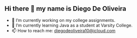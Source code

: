 ## Hi there 👋 my name is Diego De Oliveira

- 🔭 I’m currently working on my college assignments.
- 🌱 I’m currently learning Java as a student at Varsity College.
- 📫 How to reach me: diegodeoliveira10@icloud.com
  

